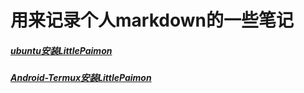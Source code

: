 # 用来记录个人markdown的一些笔记

##### [ubuntu安装LittlePaimon](https://github.com/forchannot/selfmarkdown/blob/main/ubuntu%E5%AE%89%E8%A3%85LittlePaimon.md)

##### [Android-Termux安装LittlePaimon](https://github.com/forchannot/selfmarkdown/blob/main/Android-Termux%E5%AE%89%E8%A3%85LittlePaimon.md)

